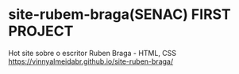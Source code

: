 # site-rubem-braga(SENAC) FIRST PROJECT
Hot site sobre o escritor Ruben Braga - HTML, CSS
https://vinnyalmeidabr.github.io/site-ruben-braga/
